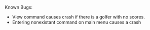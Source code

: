 Known Bugs:

- View command causes crash if there is a golfer with no scores.
- Entering nonexistant command on main menu causes a crash

